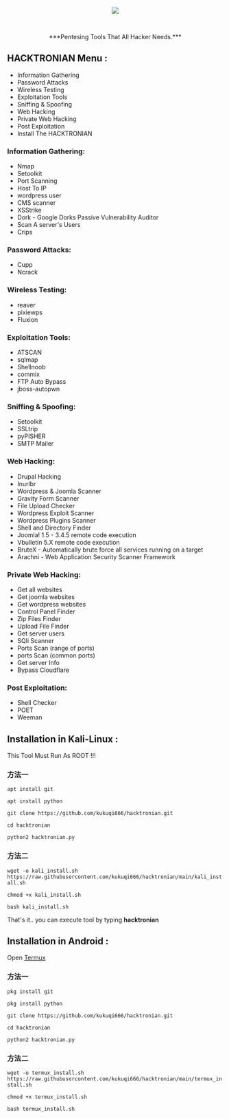 <p align="center"><img src="https://github.com/thehackingsage/hacktonian/blob/master/logo.png?raw=true" /></p>
<br>
<p align="center">***Pentesing Tools That All Hacker Needs.***</p>

## HACKTRONIAN Menu :

- Information Gathering
- Password Attacks
- Wireless Testing
- Exploitation Tools
- Sniffing & Spoofing
- Web Hacking
- Private Web Hacking
- Post Exploitation
- Install The HACKTRONIAN

### Information Gathering:

- Nmap
- Setoolkit
- Port Scanning
- Host To IP
- wordpress user
- CMS scanner
- XSStrike
- Dork - Google Dorks Passive Vulnerability Auditor
- Scan A server's Users
- Crips

### Password Attacks:

- Cupp
- Ncrack

### Wireless Testing:

- reaver
- pixiewps
- Fluxion

### Exploitation Tools:

- ATSCAN
- sqlmap
- Shellnoob
- commix
- FTP Auto Bypass
- jboss-autopwn

### Sniffing & Spoofing:

- Setoolkit
- SSLtrip
- pyPISHER
- SMTP Mailer

### Web Hacking:

- Drupal Hacking
- Inurlbr
- Wordpress & Joomla Scanner
- Gravity Form Scanner
- File Upload Checker
- Wordpress Exploit Scanner
- Wordpress Plugins Scanner
- Shell and Directory Finder
- Joomla! 1.5 - 3.4.5 remote code execution
- Vbulletin 5.X remote code execution
- BruteX - Automatically brute force all services running on a target
- Arachni - Web Application Security Scanner Framework

### Private Web Hacking:

- Get all websites
- Get joomla websites
- Get wordpress websites
- Control Panel Finder
- Zip Files Finder
- Upload File Finder
- Get server users
- SQli Scanner
- Ports Scan (range of ports)
- ports Scan (common ports)
- Get server Info
- Bypass Cloudflare

### Post Exploitation:

- Shell Checker
- POET
- Weeman

## Installation in Kali-Linux :

This Tool Must Run As ROOT !!!

### 方法一


```apt install git```

```apt install python```

```git clone https://github.com/kukuqi666/hacktronian.git```

```cd hacktronian```

```python2 hacktronian.py```


### 方法二

```wget -o kali_install.sh https://raw.githubusercontent.com/kukuqi666/hacktronian/main/kali_install.sh```

```chmod +x kali_install.sh```

```bash kali_install.sh```

That's it.. you can execute tool by typing **hacktronian**

## Installation in Android :

Open [Termux](https://play.google.com/store/apps/details?id=com.termux)

### 方法一

```pkg install git```

```pkg install python```

```git clone https://github.com/kukuqi666/hacktronian.git```

```cd hacktronian```

```python2 hacktronian.py```

### 方法二

```wget -o termux_install.sh https://raw.githubusercontent.com/kukuqi666/hacktronian/main/termux_install.sh```

```chmod +x termux_install.sh```

```bash termux_install.sh```
